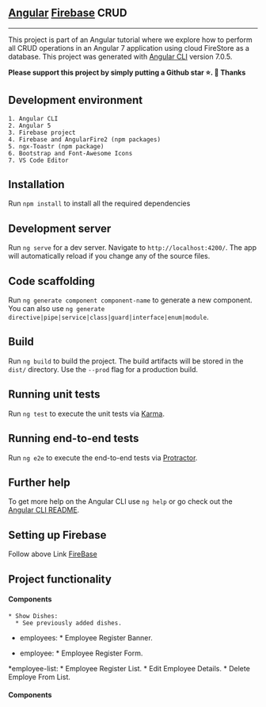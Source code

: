 ##  [Angular](https://angular.io/docs) [Firebase](https://firebase.google.com/docs?authuser=0) CRUD

***

This project is part of an Angular tutorial where we explore how to perform all CRUD operations in an Angular 7 application using cloud FireStore as a database.
This project was generated with [Angular CLI](https://github.com/angular/angular-cli) version 7.0.5.

**Please support this project by simply putting a Github star ⭐. 🙏 Thanks**

## Development environment

    1. Angular CLI
    2. Angular 5
    3. Firebase project
    4. Firebase and AngularFire2 (npm packages)
    5. ngx-Toastr (npm package)
    6. Bootstrap and Font-Awesome Icons
    7. VS Code Editor


## Installation

Run `npm install` to install all the required dependencies

## Development server

Run `ng serve` for a dev server. Navigate to `http://localhost:4200/`. The app will automatically reload if you change any of the source files.

## Code scaffolding

Run `ng generate component component-name` to generate a new component. You can also use `ng generate directive|pipe|service|class|guard|interface|enum|module`.

## Build

Run `ng build` to build the project. The build artifacts will be stored in the `dist/` directory. Use the `--prod` flag for a production build.

## Running unit tests

Run `ng test` to execute the unit tests via [Karma](https://karma-runner.github.io).

## Running end-to-end tests

Run `ng e2e` to execute the end-to-end tests via [Protractor](http://www.protractortest.org/).

## Further help

To get more help on the Angular CLI use `ng help` or go check out the [Angular CLI README](https://github.com/angular/angular-cli/blob/master/README.md).

## Setting up Firebase
Follow above Link [FireBase](https://firebase.google.com/docs/firestore/quickstart)

## Project functionality

#### Components
    * Show Dishes: 
      * See previously added dishes.
   * employees:
              * Employee Register Banner.

   * employee:
               * Employee Register Form.

   *employee-list:
                 * Employee Register List.
                 * Edit Employee Details.
                 * Delete Employe From List.

   
#### Components
